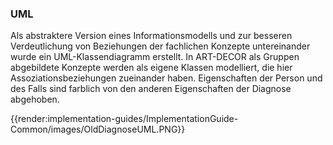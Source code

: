 ### UML

Als abstraktere Version eines Informationsmodells und zur besseren Verdeutlichung von Beziehungen der fachlichen Konzepte untereinander wurde ein UML-Klassendiagramm erstellt. In ART-DECOR als Gruppen abgebildete Konzepte werden als eigene Klassen modelliert, die hier Assoziationsbeziehungen zueinander haben. Eigenschaften der Person und des Falls sind farblich von den anderen Eigenschaften der Diagnose abgehoben.

{{render:implementation-guides/ImplementationGuide-Common/images/OldDiagnoseUML.PNG}}


